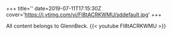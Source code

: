 +++
title=''
date=2019-07-11T17:15:30Z
cover='https://i.ytimg.com/vi/FI8tACRKWMU/sddefault.jpg'
+++

All content belongs to GlennBeck.
{{< youtube FI8tACRKWMU >}}

